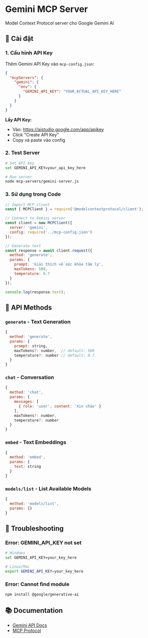# Gemini MCP Server

Model Context Protocol server cho Google Gemini AI

## 🚀 Cài đặt

### 1. Cấu hình API Key

Thêm Gemini API Key vào `mcp-config.json`:

```json
{
  "mcpServers": {
    "gemini": {
      "env": {
        "GEMINI_API_KEY": "YOUR_ACTUAL_API_KEY_HERE"
      }
    }
  }
}
```

**Lấy API Key:**
- Vào: https://aistudio.google.com/app/apikey
- Click "Create API Key"
- Copy và paste vào config

### 2. Test Server

```bash
# Set API key
set GEMINI_API_KEY=your_api_key_here

# Run server
node mcp-servers/gemini-server.js
```

### 3. Sử dụng trong Code

```javascript
// Import MCP client
const { MCPClient } = require('@modelcontextprotocol/client');

// Connect to Gemini server
const client = new MCPClient({
  server: 'gemini',
  config: require('../mcp-config.json')
});

// Generate text
const response = await client.request({
  method: 'generate',
  params: {
    prompt: 'Giải thích về sức khỏe tâm lý',
    maxTokens: 500,
    temperature: 0.7
  }
});

console.log(response.text);
```

## 📡 API Methods

### `generate` - Text Generation

```javascript
{
  method: 'generate',
  params: {
    prompt: string,
    maxTokens?: number,  // default: 500
    temperature?: number // default: 0.7
  }
}
```

### `chat` - Conversation

```javascript
{
  method: 'chat',
  params: {
    messages: [
      { role: 'user', content: 'Xin chào' }
    ],
    maxTokens?: number,
    temperature?: number
  }
}
```

### `embed` - Text Embeddings

```javascript
{
  method: 'embed',
  params: {
    text: string
  }
}
```

### `models/list` - List Available Models

```javascript
{
  method: 'models/list',
  params: {}
}
```

## 🔧 Troubleshooting

### Error: GEMINI_API_KEY not set

```bash
# Windows
set GEMINI_API_KEY=your_key_here

# Linux/Mac
export GEMINI_API_KEY=your_key_here
```

### Error: Cannot find module

```bash
npm install @google/generative-ai
```

## 📚 Documentation

- [Gemini API Docs](https://ai.google.dev/docs)
- [MCP Protocol](https://modelcontextprotocol.io)

